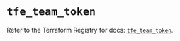 # `tfe_team_token`

Refer to the Terraform Registry for docs: [`tfe_team_token`](https://registry.terraform.io/providers/hashicorp/tfe/0.58.1/docs/resources/team_token).
